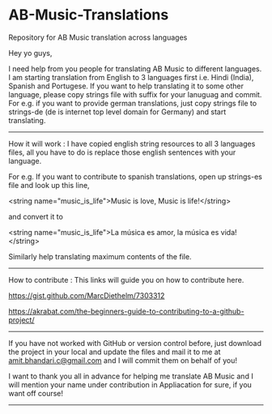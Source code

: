 # AB-Music-Translations
Repository for AB Music translation across languages

Hey yo guys,

I need help from you people for translating AB Music to different languages. I am starting translation from English to 3 languages first i.e. Hindi (India), Spanish and Portugese. If you want to help translating it to some other language, please copy strings file with suffix for your lanuguag and commit.
For e.g. if you want to provide german translations, just copy strings file to strings-de (de is internet top level domain for Germany) and start translating.

-------------------------------------------------------------------------------------------------
How it will work : 
I have copied english string resources to all 3 languages files, all you have to do is replace those english sentences with your language. 

For e.g. If you want to contribute to spanish translations, open up strings-es file and look up this line,

\<string name="music_is_life"\>Music is love, Music is life!\</string\>

and convert it to

\<string name="music_is_life"\>La música es amor, la música es vida!\</string\>

Similarly help translating maximum contents of the file.

-------------------------------------------------------------------------------------------------

How to contribute : 
This links will guide you on how to contribute here.

https://gist.github.com/MarcDiethelm/7303312

https://akrabat.com/the-beginners-guide-to-contributing-to-a-github-project/


------------------------------------------------------------------------------------------------

If you have not worked with GitHub or version control before, just download the project in your local and update the files and mail it to me at amit.bhandari.c@gmail.com and I will commit them on behalf of you!


I want to thank you all in advance for helping me translate AB Music and I will mention your name under contribution in Appliacation for sure, if you want off course!

-------------------------------------------------------------------------------------------------
